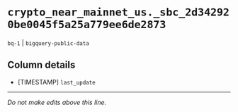# `crypto_near_mainnet_us._sbc_2d342920be0045f5a25a779ee6de2873`
`bq-1` | `bigquery-public-data`

## Column details
* [TIMESTAMP] `last_update`

-------------------------------------------------------------------------------
*Do not make edits above this line.*

